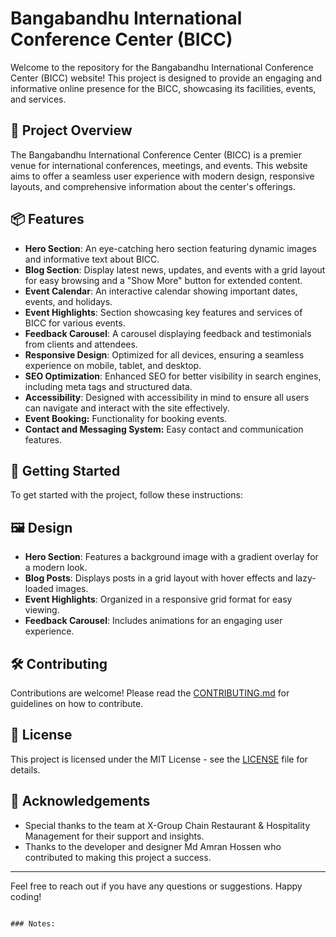 # Bangabandhu International Conference Center (BICC)

Welcome to the repository for the Bangabandhu International Conference Center (BICC) website! This project is designed to provide an engaging and informative online presence for the BICC, showcasing its facilities, events, and services.

## 🏢 Project Overview

The Bangabandhu International Conference Center (BICC) is a premier venue for international conferences, meetings, and events. This website aims to offer a seamless user experience with modern design, responsive layouts, and comprehensive information about the center's offerings.

## 📦 Features

- **Hero Section**: An eye-catching hero section featuring dynamic images and informative text about BICC.
- **Blog Section**: Display latest news, updates, and events with a grid layout for easy browsing and a "Show More" button for extended content.
- **Event Calendar**: An interactive calendar showing important dates, events, and holidays.
- **Event Highlights**: Section showcasing key features and services of BICC for various events.
- **Feedback Carousel**: A carousel displaying feedback and testimonials from clients and attendees.
- **Responsive Design**: Optimized for all devices, ensuring a seamless experience on mobile, tablet, and desktop.
- **SEO Optimization**: Enhanced SEO for better visibility in search engines, including meta tags and structured data.
- **Accessibility**: Designed with accessibility in mind to ensure all users can navigate and interact with the site effectively.
- **Event Booking:** Functionality for booking events.
- **Contact and Messaging System:** Easy contact and communication features.

## 🚀 Getting Started

To get started with the project, follow these instructions:

## 🖼️ Design

- **Hero Section**: Features a background image with a gradient overlay for a modern look.
- **Blog Posts**: Displays posts in a grid layout with hover effects and lazy-loaded images.
- **Event Highlights**: Organized in a responsive grid format for easy viewing.
- **Feedback Carousel**: Includes animations for an engaging user experience.

## 🛠️ Contributing

Contributions are welcome! Please read the [CONTRIBUTING.md](./CONTRIBUTING.md) for guidelines on how to contribute.

## 📄 License

This project is licensed under the MIT License - see the [LICENSE](./LICENSE) file for details.

## 🙏 Acknowledgements

- Special thanks to the team at X-Group Chain Restaurant & Hospitality Management for their support and insights.
- Thanks to the developer and designer Md Amran Hossen who contributed to making this project a success.

---

Feel free to reach out if you have any questions or suggestions. Happy coding!

```

### Notes: